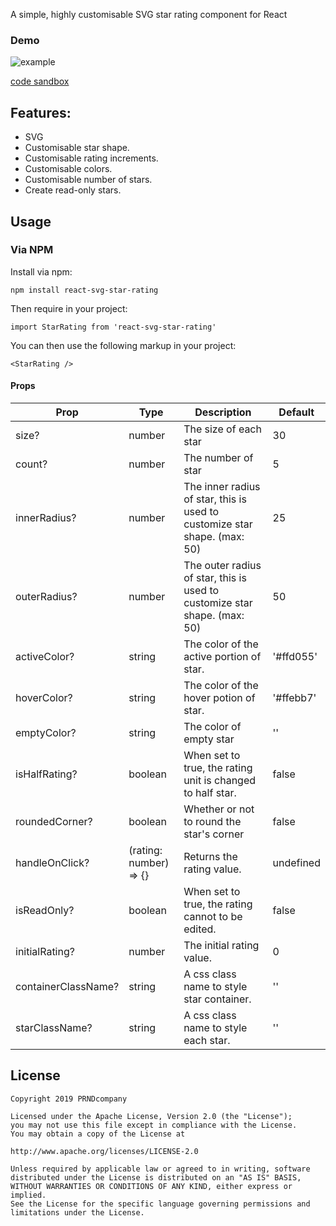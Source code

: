 A simple, highly customisable SVG star rating component for React

### Demo

![example](https://res.cloudinary.com/daqk5u0dg/image/upload/v1563327344/example.png)

[code sandbox](https://codesandbox.io/s/0py2xq5zvv)
## Features:
- SVG 
- Customisable star shape.
- Customisable rating increments.
- Customisable colors.
- Customisable number of stars.
- Create read-only stars.

## Usage

### Via NPM

Install via npm:

`npm install react-svg-star-rating`

Then require in your project:

`import StarRating from 'react-svg-star-rating'`

You can then use the following markup in your project:

`<StarRating />`

#### Props

| Prop  | Type | Description | Default |
| ------------- |------------- | ------------- |-------------|
| size?  | number | The size of each star | 30
| count?  | number | The number of star| 5 |
| innerRadius?  | number | The inner radius of star, this is used to customize star shape. (max: 50) | 25 |
| outerRadius? | number | The outer radius of star, this is used to customize star shape. (max: 50) | 50 |
| activeColor?  | string | The color of the active portion of star.  | '#ffd055' |
| hoverColor?  | string | The color of the hover potion of star.  | '#ffebb7' |
| emptyColor?  | string | The color of empty star | '' |
| isHalfRating?  | boolean | When set to true, the rating unit is changed to half star. | false |
| roundedCorner?  | boolean | Whether or not to round the star's corner | false |
| handleOnClick?  | (rating: number) => {} | Returns the rating value. | undefined |
| isReadOnly?  | boolean | When set to true, the rating cannot to be edited. | false |
| initialRating?  | number | The initial rating value. | 0 |
| containerClassName?  | string | A css class name to style star container. | '' |
| starClassName?  | string | A css class name to style each star. | '' |


## License 
 ```code
Copyright 2019 PRNDcompany

Licensed under the Apache License, Version 2.0 (the "License");
you may not use this file except in compliance with the License.
You may obtain a copy of the License at

http://www.apache.org/licenses/LICENSE-2.0

Unless required by applicable law or agreed to in writing, software
distributed under the License is distributed on an "AS IS" BASIS,
WITHOUT WARRANTIES OR CONDITIONS OF ANY KIND, either express or implied.
See the License for the specific language governing permissions and
limitations under the License.
```